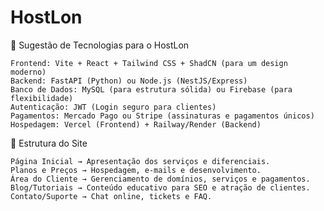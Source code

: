 # HostLon

📌 Sugestão de Tecnologias para o HostLon

    Frontend: Vite + React + Tailwind CSS + ShadCN (para um design moderno)
    Backend: FastAPI (Python) ou Node.js (NestJS/Express)
    Banco de Dados: MySQL (para estrutura sólida) ou Firebase (para flexibilidade)
    Autenticação: JWT (Login seguro para clientes)
    Pagamentos: Mercado Pago ou Stripe (assinaturas e pagamentos únicos)
    Hospedagem: Vercel (Frontend) + Railway/Render (Backend)

📌 Estrutura do Site

    Página Inicial → Apresentação dos serviços e diferenciais.
    Planos e Preços → Hospedagem, e-mails e desenvolvimento.
    Área do Cliente → Gerenciamento de domínios, serviços e pagamentos.
    Blog/Tutoriais → Conteúdo educativo para SEO e atração de clientes.
    Contato/Suporte → Chat online, tickets e FAQ.
